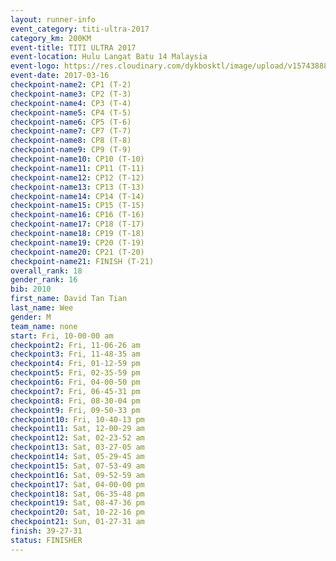 ```yaml
---
layout: runner-info 
event_category: titi-ultra-2017 
category_km: 200KM 
event-title: TITI ULTRA 2017 
event-location: Hulu Langat Batu 14 Malaysia 
event-logo: https://res.cloudinary.com/dykbosktl/image/upload/v1574388892/Logo/titi250km_2017_logo_vstx0h.jpg 
event-date: 2017-03-16 
checkpoint-name2: CP1 (T-2) 
checkpoint-name3: CP2 (T-3) 
checkpoint-name4: CP3 (T-4) 
checkpoint-name5: CP4 (T-5) 
checkpoint-name6: CP5 (T-6) 
checkpoint-name7: CP7 (T-7) 
checkpoint-name8: CP8 (T-8) 
checkpoint-name9: CP9 (T-9) 
checkpoint-name10: CP10 (T-10) 
checkpoint-name11: CP11 (T-11) 
checkpoint-name12: CP12 (T-12) 
checkpoint-name13: CP13 (T-13) 
checkpoint-name14: CP14 (T-14) 
checkpoint-name15: CP15 (T-15) 
checkpoint-name16: CP16 (T-16) 
checkpoint-name17: CP18 (T-17) 
checkpoint-name18: CP19 (T-18) 
checkpoint-name19: CP20 (T-19) 
checkpoint-name20: CP21 (T-20) 
checkpoint-name21: FINISH (T-21) 
overall_rank: 18
gender_rank: 16
bib: 2010
first_name: David Tan Tian
last_name: Wee
gender: M
team_name: none
start: Fri, 10-00-00 am
checkpoint2: Fri, 11-06-26 am
checkpoint3: Fri, 11-48-35 am
checkpoint4: Fri, 01-12-59 pm
checkpoint5: Fri, 02-35-59 pm
checkpoint6: Fri, 04-00-50 pm
checkpoint7: Fri, 06-45-31 pm
checkpoint8: Fri, 08-30-04 pm
checkpoint9: Fri, 09-50-33 pm
checkpoint10: Fri, 10-40-13 pm
checkpoint11: Sat, 12-00-29 am
checkpoint12: Sat, 02-23-52 am
checkpoint13: Sat, 03-27-05 am
checkpoint14: Sat, 05-29-45 am
checkpoint15: Sat, 07-53-49 am
checkpoint16: Sat, 09-52-59 am
checkpoint17: Sat, 04-00-00 pm
checkpoint18: Sat, 06-35-48 pm
checkpoint19: Sat, 08-47-36 pm
checkpoint20: Sat, 10-22-16 pm
checkpoint21: Sun, 01-27-31 am
finish: 39-27-31
status: FINISHER
---
```

